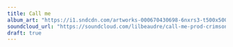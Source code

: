 ```yaml
---
title: Call me
album_art: "https://i1.sndcdn.com/artworks-000670430698-6nxrs3-t500x500.jpg"
soundcloud_url: "https://soundcloud.com/lilbeaudre/call-me-prod-crimson-tigers"
draft: true
---
```


